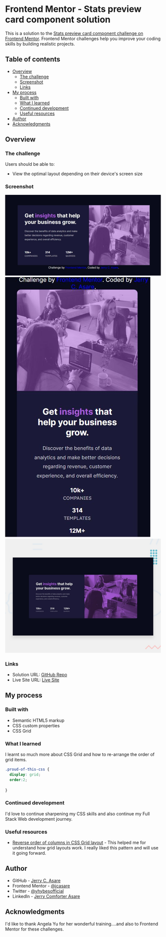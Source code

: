 # Frontend Mentor - Stats preview card component solution

This is a solution to the [Stats preview card component challenge on Frontend Mentor](https://www.frontendmentor.io/challenges/stats-preview-card-component-8JqbgoU62). Frontend Mentor challenges help you improve your coding skills by building realistic projects.

## Table of contents

- [Overview](#overview)
  - [The challenge](#the-challenge)
  - [Screenshot](#screenshot)
  - [Links](#links)
- [My process](#my-process)
  - [Built with](#built-with)
  - [What I learned](#what-i-learned)
  - [Continued development](#continued-development)
  - [Useful resources](#useful-resources)
- [Author](#author)
- [Acknowledgments](#acknowledgments)


## Overview

### The challenge

Users should be able to:

- View the optimal layout depending on their device's screen size

### Screenshot

![](./design/desktop-design.jpg)
![](./design/mobile-design.jpg)
![](./design/desktop-preview.jpg)


### Links

- Solution URL: [GitHub Repo](https://github.com/jcasare/FrontEndChallenges-stats-preview-component)
- Live Site URL: [Live Site](https://jcasare.github.io/FrontEndChallenges-stat-preview-component/
)

## My process

### Built with

- Semantic HTML5 markup
- CSS custom properties
- CSS Grid


### What I learned

I learnt so much more about CSS Grid and how to re-arrange the order of grid items.

```css
.proud-of-this-css {
  display: grid;
  order:2;

}
```

### Continued development

I'd love to continue sharpening my CSS skills and also continue my Full Stack Web development journey.


### Useful resources

- [Reverse order of columns in CSS Grid layout](https://stackoverflow.com/questions/45383042/reverse-order-of-columns-in-css-grid-layout) - This helped me for understand how grid layouts work. I really liked this pattern and will use it going forward.


## Author

- GitHub - [Jerry C. Asare](https://www.github.com/jcasare)
- Frontend Mentor - [@jcasare](https://www.frontendmentor.io/profile/yourusername)
- Twitter - [@vhybesofficial](https://www.twitter.com/vhybesofficial)
- LinkedIn - [Jerry Comforter Asare](https://www.twitter.com/vhybesofficial)


## Acknowledgments

I'd like to thank Angela Yu for her wonderful training....and also to Frontend Mentor for these challenges.
